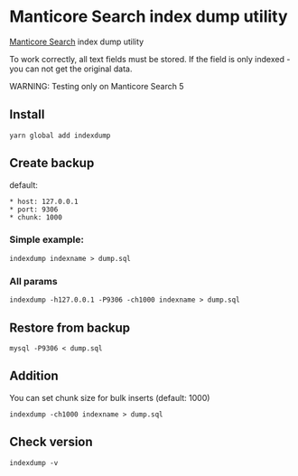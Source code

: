 # Manticore Search index dump utility

[Manticore Search](https://manticoresearch.com/) index dump utility

To work correctly, all text fields must be stored. If the field is only indexed - you can not get the original data.

WARNING: Testing only on Manticore Search 5

## Install

```shell
yarn global add indexdump
```

## Create backup

default:

    * host: 127.0.0.1
    * port: 9306
    * chunk: 1000

### Simple example:

```shell
indexdump indexname > dump.sql
```

### All params

```shell
indexdump -h127.0.0.1 -P9306 -ch1000 indexname > dump.sql
```

## Restore from backup

```shell
mysql -P9306 < dump.sql
```

## Addition

You can set chunk size for bulk inserts (default: 1000)

```shell
indexdump -ch1000 indexname > dump.sql
```

## Check version

```shell
indexdump -v
```